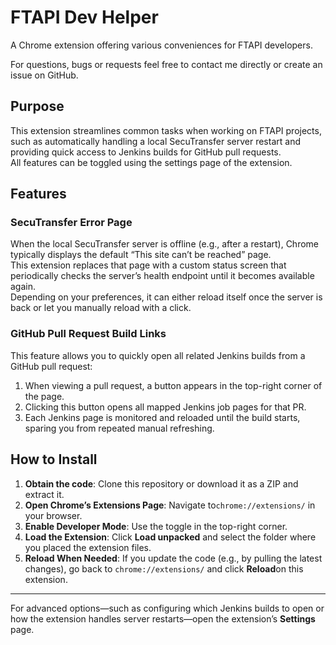 # FTAPI Dev Helper

A Chrome extension offering various conveniences for FTAPI developers.

For questions, bugs or requests feel free to contact me directly or create an issue on GitHub.

## Purpose

This extension streamlines common tasks when working on FTAPI projects, such as automatically handling a local SecuTransfer server restart and providing quick access to Jenkins builds for GitHub pull requests.  
All features can be toggled using the settings page of the extension.

## Features

### SecuTransfer Error Page

When the local SecuTransfer server is offline (e.g., after a restart), Chrome typically displays the default “This site can’t be reached” page.  
This extension replaces that page with a custom status screen that periodically checks the server’s health endpoint until it becomes available again.  
Depending on your preferences, it can either reload itself once the server is back or let you manually reload with a click.

### GitHub Pull Request Build Links

This feature allows you to quickly open all related Jenkins builds from a GitHub pull request:

1. When viewing a pull request, a button appears in the top-right corner of the page.
2. Clicking this button opens all mapped Jenkins job pages for that PR.
3. Each Jenkins page is monitored and reloaded until the build starts, sparing you from repeated manual refreshing.

## How to Install

1. **Obtain the code**: Clone this repository or download it as a ZIP and extract it.
2. **Open Chrome’s Extensions Page**: Navigate to`chrome://extensions/` in your browser.
3. **Enable Developer Mode**: Use the toggle in the top-right corner.
4. **Load the Extension**: Click **Load unpacked** and select the folder where you placed the extension files.
5. **Reload When Needed**: If you update the code (e.g., by pulling the latest changes), go back to `chrome://extensions/` and click **Reload**on this extension.

---

For advanced options—such as configuring which Jenkins builds to open or
how the extension handles server restarts—open the extension’s **Settings**
page.
